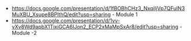 - https://docs.google.com/presentation/d/1fBOBhCHz3_NxqiIjVp7QFuIN3MuXBU_Xsupe8BPlthQ/edit?usp=sharing - Module 1
- https://docs.google.com/presentation/d/1vv-vXv8Wd9apbX1TixiGCA6IJon2_ECP2xMaMpSxAr8/edit?usp=sharing - Module -2
